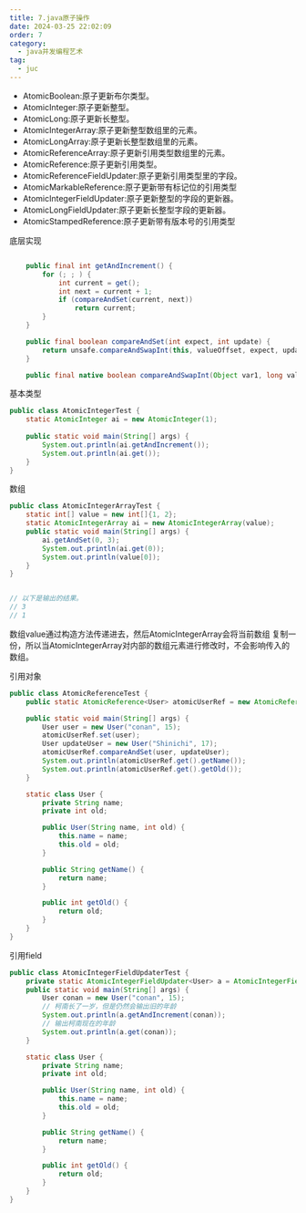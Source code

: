 ```yaml
---
title: 7.java原子操作
date: 2024-03-25 22:02:09
order: 7
category:
  - java并发编程艺术
tag:
  - juc
---
```


* AtomicBoolean:原子更新布尔类型。
* AtomicInteger:原子更新整型。
* AtomicLong:原子更新长整型。
* AtomicIntegerArray:原子更新整型数组里的元素。 
* AtomicLongArray:原子更新长整型数组里的元素。 
* AtomicReferenceArray:原子更新引用类型数组里的元素。
* AtomicReference:原子更新引用类型。
* AtomicReferenceFieldUpdater:原子更新引用类型里的字段。
* AtomicMarkableReference:原子更新带有标记位的引用类型
* AtomicIntegerFieldUpdater:原子更新整型的字段的更新器。 
* AtomicLongFieldUpdater:原子更新长整型字段的更新器。
* AtomicStampedReference:原子更新带有版本号的引用类型


底层实现
```java

    public final int getAndIncrement() {
        for (; ; ) {
            int current = get();
            int next = current + 1;
            if (compareAndSet(current, next))
                return current;
        }
    }

    public final boolean compareAndSet(int expect, int update) {
        return unsafe.compareAndSwapInt(this, valueOffset, expect, update);
    }

    public final native boolean compareAndSwapInt(Object var1, long valueOffset, int expect, int update);


```


基本类型
```java
public class AtomicIntegerTest {
    static AtomicInteger ai = new AtomicInteger(1);
    
    public static void main(String[] args) {
        System.out.println(ai.getAndIncrement());
        System.out.println(ai.get());
    }
}
```


数组
```java
public class AtomicIntegerArrayTest {
    static int[] value = new int[]{1, 2};
    static AtomicIntegerArray ai = new AtomicIntegerArray(value);
    public static void main(String[] args) {
        ai.getAndSet(0, 3);
        System.out.println(ai.get(0));
        System.out.println(value[0]);
    }
}


// 以下是输出的结果。
// 3 
// 1

```

数组value通过构造方法传递进去，然后AtomicIntegerArray会将当前数组 复制一份，所以当AtomicIntegerArray对内部的数组元素进行修改时，不会影响传入的数组。


引用对象
```java
public class AtomicReferenceTest {
    public static AtomicReference<User> atomicUserRef = new AtomicReference<User>();

    public static void main(String[] args) {
        User user = new User("conan", 15);
        atomicUserRef.set(user);
        User updateUser = new User("Shinichi", 17);
        atomicUserRef.compareAndSet(user, updateUser);
        System.out.println(atomicUserRef.get().getName());
        System.out.println(atomicUserRef.get().getOld());
    }

    static class User {
        private String name;
        private int old;

        public User(String name, int old) {
            this.name = name;
            this.old = old;
        }

        public String getName() {
            return name;
        }

        public int getOld() {
            return old;
        }
    }
}
```

引用field
```java
public class AtomicIntegerFieldUpdaterTest {
    private static AtomicIntegerFieldUpdater<User> a = AtomicIntegerFieldUpdater.newUpdater(User.class, "old");
    public static void main(String[] args) {
        User conan = new User("conan", 15);
        // 柯南长了一岁，但是仍然会输出旧的年龄
        System.out.println(a.getAndIncrement(conan));
        // 输出柯南现在的年龄
        System.out.println(a.get(conan));
    }

    static class User {
        private String name;
        private int old;

        public User(String name, int old) {
            this.name = name;
            this.old = old;
        }

        public String getName() {
            return name;
        }

        public int getOld() {
            return old;
        }
    }
}
```